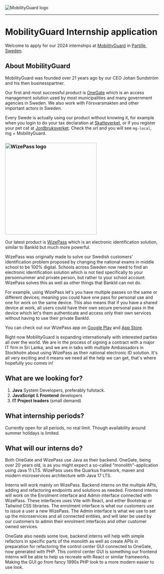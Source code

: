 <picture>
  <source media="(prefers-color-scheme: dark)" srcset="https://github.com/pafa-mg/LIA-2024/assets/145539356/3972fd2d-1168-490c-856d-b12ac27c22f8">
  <source media="(prefers-color-scheme: light)" srcset="https://github.com/pafa-mg/LIA-2024/assets/145539356/9da9f2d6-de38-44d9-8b83-4c67460565e4">
  <img alt="MobilityGuard logo" src="https://github.com/pafa-mg/LIA-2024/assets/145539356/3972fd2d-1168-490c-856d-b12ac27c22f8">
</picture>

***

# MobilityGuard Internship application

Welcome to apply for our 2024 internships at [MobilityGuard](https://www.mobilityguard.com/) in [Partille, Sweden](https://maps.app.goo.gl/ueid4Dx8fDFy7eCq6).

## About MobilityGuard
MobilityGuard was founded over 21 years ago by our CEO Johan Sundström and his then businesspartner. 

Our first and most successful product is [OneGate](https://www.mobilityguard.com/products/onegate/) which is an access management solution used by most municipalities and many government agencies in Sweden. We also work with Försvarsmakten and other important actors in Sweden.

Every Swede is actually using our product without knowing it, for example when you login to do your tax declaration at [Skatteverket](https://skatteverket.se/), or if you register your pet cat at [Jordbruksverket](https://jordbruksverket.se/). Check the url and you will see `mg-local`, mg = MobilityGuard. 

### <img alt="WizePass logo" src="https://github.com/pafa-mg/LIA-2024/assets/145539356/2fce0356-bef4-4cca-9d2f-a4db00109d83" width="300">


Our latest product is [WizePass](https://wizepass.com/) which is an electronic identification solution, similar to BankId but much more powerful. 

WizePass was originally made to solve our Swedish customers' identification problem proposed by changing the national exams in middle school to be 100% digital. Schools across Sweden now need to find an electronic identification solution which is not tied specifically to your personnummer and private person, but rather to your school account. WizePass solves this as well as other things that BankId can not do. 

For example, using WizePass let's you have multiple passes on the same or different devices; meaning you could have one pass for personal use and one for work on the same device. This also means that if you have a shared device at work, all users could have their own secure personal pass in the device which let's them authenticate and access only their own services without having to use their private BankId. 

You can check out our WizePass app on [Google Play](https://play.google.com/store/apps/details?id=com.wizepass&hl=en_US&pli=1) and [App Store](https://apps.apple.com/se/app/wizepass/id1660064425).

Right now MobilityGuard is expanding internationally with interested parties all over the world. We are in the process of signing a contract with a major IT firm in Sri Lanka, and we are in talks with multiple Ambassadors in Stockholm about using WizePass as their national electronic ID solution. It's all very exciting and it means we need all the help we can get, that's where hopefully you comes in!

## What are we looking for?
1. **Java** System Developers, preferably fullstack.
2. **JavaScript** & **Frontend** developers
3. **IT Project leaders** (small demand)

## What internship periods?
Currently open for all periods, no real limit. Though availability around summer holidays is limited.

## What will our interns do?
Both OneGate and WizePass use Java as their backend. OneGate, being over 20 years old, is as you might expect a so-called "monolith"-application using Java 11 LTS. WizePass uses the Quarkus framwork, maven and modern microservices architecture with Java 17 LTS.

Interns will work mainly on WizePass. Backend interns on the multiple APIs, adding and refactoring endpoints and solutions as needed. Frontend interns will work on the Enrolment interface and Admin interface connected with WizePass. These interfaces uses Vite with React, and either Bootstrap or Tailwind CSS libraries. The enrolment interface is what our customers use to issue a user a new WizePass. The Admin interface is what we use to set up the microservices and all connected entities, and will later be used by our customers to admin their enrolment interfaces and other customer owned services.

OneGate also needs some love, backend interns will help with simple refactors in specific parts of the monolith as well as create APIs in preparation for refactoring the control center GUI connected to OneGate, now generated with PHP. This control center GUI is something our frontend interns will be able to help us recreate with React or similar frameworks. Making the GUI go from fancy 1990s PHP look to a more modern easier to use look.
